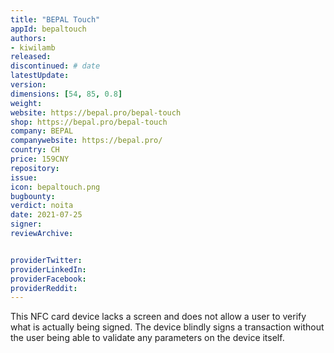 ```yaml
---
title: "BEPAL Touch"
appId: bepaltouch
authors:
- kiwilamb
released: 
discontinued: # date
latestUpdate:
version:
dimensions: [54, 85, 0.8]
weight: 
website: https://bepal.pro/bepal-touch
shop: https://bepal.pro/bepal-touch
company: BEPAL
companywebsite: https://bepal.pro/
country: CH
price: 159CNY
repository: 
issue:
icon: bepaltouch.png
bugbounty:
verdict: noita 
date: 2021-07-25
signer:
reviewArchive:


providerTwitter: 
providerLinkedIn: 
providerFacebook: 
providerReddit: 
---
```


This NFC card device lacks a screen and does not allow a user to verify what is actually being signed. The device blindly signs a transaction without the user being able to validate any parameters on the device itself.